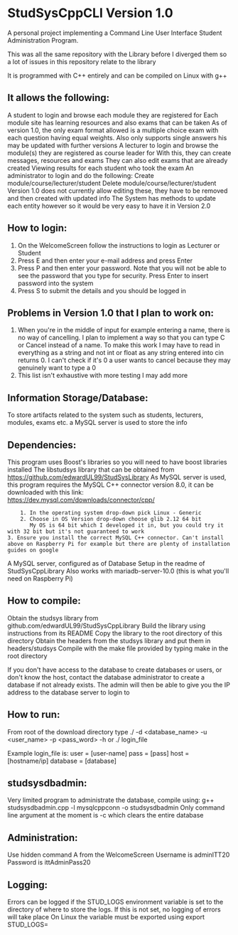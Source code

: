 # StudSysCppCLI Version 1.0
A personal project implementing a Command Line User Interface
Student Administration Program. 

This was all the same repository with the Library before I diverged them so a lot of issues in this repository relate to the library

It is programmed with C++ entirely and can be compiled on Linux with g++

## It allows the following:
   A student to login and browse each module they are registered for
       Each module site has learning resources and also exams that can be taken
              As of version 1.0, the only exam format allowed is a multiple choice exam with each question having equal weights. Also only supports single answers
              his may be updated with further versions
   A lecturer to login and browse the module(s) they are registered as course leader for
       With this, they can create messages, resources and exams
              They can also edit exams that are already created
       Viewing results for each student who took the exam
       An administrator to login and do the following:
       Create module/course/lecturer/student
       Delete module/course/lecturer/student
       Version 1.0 does not currently allow editing these, they have to be removed and then created with updated info
       The System has methods to update each entity however so it would be very easy to have it in Version 2.0

## How to login:
   1. On the WelcomeScreen follow the instructions to login as Lecturer or Student
   2. Press E and then enter your e-mail address and press Enter
   3. Press P and then enter your password. Note that you will not be able to see the password that you type for security. Press Enter to insert password into the system
   4. Press S to submit the details and you should be logged in

## Problems in Version 1.0 that I plan to work on:
   1. When you're in the middle of input for example entering a name, there is no way of cancelling.
      I plan to implement a way so that you can type C or Cancel instead of a name. To make this work I may have to read in everything as a string and not int or float as any string entered into cin returns 0. 
      I can't check if it's 0 a user wants to cancel because they may genuinely want to type a 0
   2. This list isn't exhaustive with more testing I may add more

## Information Storage/Database:
   To store artifacts related to the system such as students, lecturers, modules, exams etc. a MySQL server is used to store the info


## Dependencies:
   This program uses Boost's libraries so you will need to have boost libraries installed
   The libstudsys library that can be obtained from https://github.com/edwardUL99/StudSysLibrary
   As MySQL server is used, this program requires the MySQL C++ connector version 8.0, it can be downloaded with this link:
        https://dev.mysql.com/downloads/connector/cpp/
        
        1. In the operating system drop-down pick Linux - Generic
        2. Choose in OS Version drop-down choose glib 2.12 64 bit
           My OS is 64 bit which I developed it in, but you could try it with 32 bit but it's not guaranteed to work
	3. Ensure you install the correct MySQL C++ connector. Can't install above on Raspberry Pi for example but there are plenty of installation guides on google

   A MySQL server, configured as of Database Setup in the readme of StudSysCppLibrary
   Also works with mariadb-server-10.0 (this is what you'll need on Raspberry Pi)

## How to compile:
   Obtain the studsys library from github.com/edwardUL99/StudSysCppLibrary
   Build the library using instructions from its README
   Copy the library to the root directory of this directory
   Obtain the headers from the studsys library and put them in headers/studsys
   Compile with the make file provided by typing make in the root directory

If you don't have access to the database to create databases or users, or don't know the host, contact the database administrator to create a database if not already exists.
The admin will then be able to give you the IP address to the database server to login to

## How to run:
   From root of the download directory type ./<program-name> -d <database_name> -u <user_name> -p <pass_word> -h <host>
      or
   ./<program-name> login_file

   Example login_file is:
   	user = [user-name]
	pass = [pass]
	host = [hostname/ip]
	database = [database]

## studsysdbadmin:
   Very limited program to administrate the database, compile using:
          g++ studsysdbadmin.cpp -l mysqlcppconn -o studsysdbadmin 
   Only command line argument at the moment is -c which clears the entire database

## Administration:
   Use hidden command A from the WelcomeScreen
   Username is adminITT20
   Password is ittAdminPass20
   
## Logging:
Errors can be logged if the STUD_LOGS environment variable is set to the directory of where to store the logs. If this is not set, no logging of errors will take place
On Linux the variable must be exported using export STUD_LOGS=<log-path>
